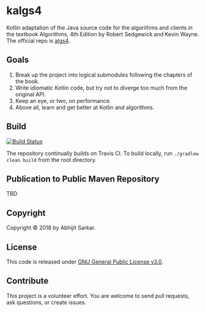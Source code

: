 # kalgs4
Kotlin adaptation of the Java source code for the algorithms and clients in the textbook Algorithms, 
4th Edition by Robert Sedgewick and Kevin Wayne. The official repo is [algs4](https://github.com/kevin-wayne/algs4).

## Goals

1. Break up the project into logical submodules following the chapters of the book.
2. Write idiomatic Kotlin code, but try not to diverge too much from the original API.
3. Keep an eye, or two, on performance.
4. Above all, learn and get better at Kotlin and algorithms.

## Build

[![Build Status](https://travis-ci.org/asarkar/kalgs4.svg?branch=master)](https://travis-ci.org/asarkar/kalgs4)

The repository continually builds on Travis CI. To build locally, run `./gradlew clean build` from the
root directory.

## Publication to Public Maven Repository

TBD

## Copyright

Copyright &copy; 2018 by Abhijit Sarkar.

## License

This code is released under [GNU General Public License v3.0](LICENSE).

## Contribute

This project is a volunteer effort. You are welcome to send pull requests, ask questions, or create issues.
